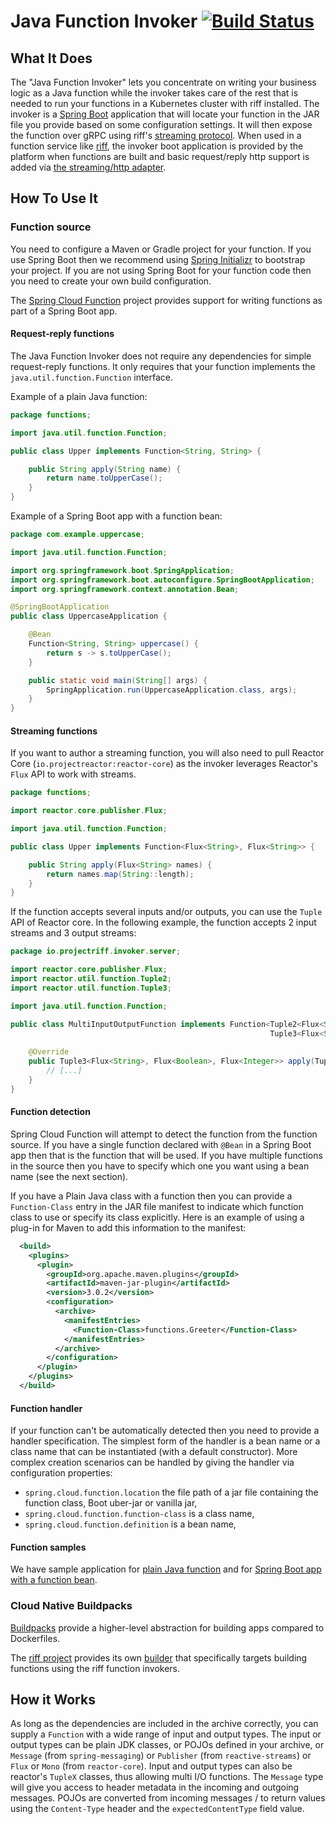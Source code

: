 # Java Function Invoker [![Build Status](https://travis-ci.com/projectriff/java-function-invoker.svg?branch=master)](https://travis-ci.com/projectriff/java-function-invoker)

## What It Does

The "Java Function Invoker" lets you concentrate on writing your business logic as a Java function while the invoker 
takes care of the rest that is needed to run your functions in a Kubernetes cluster with riff installed.
The invoker is a [Spring Boot](https://projects.spring.io/spring-boot) application that will locate your function in 
the JAR file you provide based on some configuration settings.
It will then expose the function over gRPC using riff's [streaming protocol](src/main/proto/riff-rpc.proto).
When used in a function service like [riff](https://projectriff.io/), the invoker boot application is provided by 
the platform when functions are built and basic request/reply http support is added via 
[the streaming/http adapter](http://github.com/projectriff/streaming-http-adapter-buildpack).

## How To Use It

### Function source

You need to configure a Maven or Gradle project for your function.
If you use Spring Boot then we recommend using [Spring Initializr](https://start.spring.io/) to bootstrap your project.
If you are not using Spring Boot for your function code then you need to create your own build configuration.

The [Spring Cloud Function](https://cloud.spring.io/spring-cloud-function/) project provides support for writing functions as part of a Spring Boot app.

#### Request-reply functions

The Java Function Invoker does not require any dependencies for simple request-reply functions. 
It only requires that your function implements the `java.util.function.Function` interface.

Example of a plain Java function:

```java
package functions;

import java.util.function.Function;

public class Upper implements Function<String, String> {

    public String apply(String name) {
        return name.toUpperCase();
    }
}
```

Example of a Spring Boot app with a function bean:

```java
package com.example.uppercase;

import java.util.function.Function;

import org.springframework.boot.SpringApplication;
import org.springframework.boot.autoconfigure.SpringBootApplication;
import org.springframework.context.annotation.Bean;

@SpringBootApplication
public class UppercaseApplication {

	@Bean
	Function<String, String> uppercase() {
		return s -> s.toUpperCase();
	}

	public static void main(String[] args) {
		SpringApplication.run(UppercaseApplication.class, args);
	}
}
```

#### Streaming functions

If you want to author a streaming function, you will also need to pull Reactor Core (`io.projectreactor:reactor-core`) as the invoker leverages Reactor's `Flux` API to work with streams.

```java
package functions;

import reactor.core.publisher.Flux;

import java.util.function.Function;

public class Upper implements Function<Flux<String>, Flux<String>> {

    public String apply(Flux<String> names) {
        return names.map(String::length);
    }
}
```

If the function accepts several inputs and/or outputs, you can use the `Tuple` API of Reactor core. In the following example, the function accepts 2 input streams and 3 output streams:

```java
package io.projectriff.invoker.server;

import reactor.core.publisher.Flux;
import reactor.util.function.Tuple2;
import reactor.util.function.Tuple3;

import java.util.function.Function;

public class MultiInputOutputFunction implements Function<Tuple2<Flux<String>, Flux<Integer>>, 
                                                          Tuple3<Flux<String>, Flux<Boolean>, Flux<Integer>>> {
    
    @Override
    public Tuple3<Flux<String>, Flux<Boolean>, Flux<Integer>> apply(Tuple2<Flux<String>, Flux<Integer>> objects) {
        // [...]
    }
}
```


#### Function detection

Spring Cloud Function will attempt to detect the function from the function source.
If you have a single function declared with `@Bean` in a Spring Boot app then that is the function that will be used.
If you have multiple functions in the source then you have to specify which one you want using a bean name (see the next section).

If you have a Plain Java class with a function then you can provide a `Function-Class` entry in the JAR file manifest 
to indicate which function class to use or specify its class explicitly.
Here is an example of using a plug-in for Maven to add this information to the manifest:

```xml
  <build>
    <plugins>
      <plugin>
        <groupId>org.apache.maven.plugins</groupId>
        <artifactId>maven-jar-plugin</artifactId>
        <version>3.0.2</version>
        <configuration>
          <archive>
            <manifestEntries>
              <Function-Class>functions.Greeter</Function-Class>
            </manifestEntries>
          </archive>
        </configuration>
      </plugin>
    </plugins>
  </build>
```

#### Function handler

If your function can't be automatically detected then you need to provide a handler specification.
The simplest form of the handler is a bean name or a class name that can be instantiated (with a default constructor).
More complex creation scenarios can be handled by giving the handler via configuration properties:

* `spring.cloud.function.location` the file path of a jar file containing the function class, Boot uber-jar or vanilla jar,
* `spring.cloud.function.function-class` is a class name,
* `spring.cloud.function.definition` is a bean name,


#### Function samples

We have sample application for 
[plain Java function](src/test/function-sources/hundred-divider) 
and for [Spring Boot app with a function bean](src/test/function-sources/repeater-as-bean).

### Cloud Native Buildpacks

[Buildpacks](https://buildpacks.io/) provide a higher-level abstraction for building apps compared to Dockerfiles.

The [riff project](https://github.com/projectriff/riff) provides its own 
[builder](https://github.com/projectriff/builder) that specifically targets building functions using the riff function invokers.

## How it Works

As long as the dependencies are included in the archive correctly, you can supply a `Function` with a wide range of input and output types.
The input or output types can be plain JDK classes, or POJOs defined in your archive, or `Message` 
(from `spring-messaging`) or `Publisher` (from `reactive-streams`) or `Flux` or `Mono` (from `reactor-core`).
Input and output types can also be reactor's `TupleX` classes, thus allowing multi I/O functions.
The `Message` type will give you access to header metadata in the incoming and outgoing messages.
POJOs are converted from incoming messages / to return values using the `Content-Type` header and the `expectedContentType` field value.
